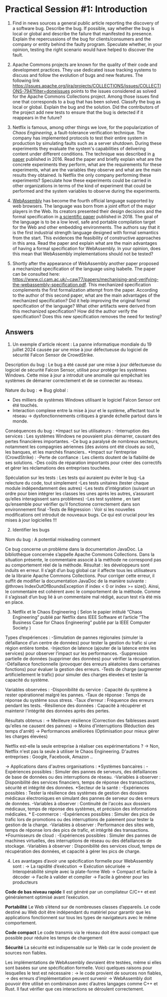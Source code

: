 # Practical Session #1: Introduction

1. Find in news sources a general public article reporting the discovery of a software bug. Describe the bug. If possible, say whether the bug is local or global and describe the failure that manifested its presence. Explain the repercussions of the bug for clients/consumers and the company or entity behind the faulty program. Speculate whether, in your opinion, testing the right scenario would have helped to discover the fault.

2. Apache Commons projects are known for the quality of their code and development practices. They use dedicated issue tracking systems to discuss and follow the evolution of bugs and new features. The following link https://issues.apache.org/jira/projects/COLLECTIONS/issues/COLLECTIONS-794?filter=doneissues points to the issues considered as solved for the Apache Commons Collections project. Among those issues find one that corresponds to a bug that has been solved. Classify the bug as local or global. Explain the bug and the solution. Did the contributors of the project add new tests to ensure that the bug is detected if it reappears in the future?

3. Netflix is famous, among other things we love, for the popularization of *Chaos Engineering*, a fault-tolerance verification technique. The company has implemented protocols to test their entire system in production by simulating faults such as a server shutdown. During these experiments they evaluate the system's capabilities of delivering content under different conditions. The technique was described in [a paper](https://arxiv.org/ftp/arxiv/papers/1702/1702.05843.pdf) published in 2016. Read the paper and briefly explain what are the concrete experiments they perform, what are the requirements for these experiments, what are the variables they observe and what are the main results they obtained. Is Netflix the only company performing these experiments? Speculate how these experiments could be carried in other organizations in terms of the kind of experiment that could be performed and the system variables to observe during the experiments.

4. [WebAssembly](https://webassembly.org/) has become the fourth official language supported by web browsers. The language was born from a joint effort of the major players in the Web. Its creators presented their design decisions and the formal specification in [a scientific paper](https://people.mpi-sws.org/~rossberg/papers/Haas,%20Rossberg,%20Schuff,%20Titzer,%20Gohman,%20Wagner,%20Zakai,%20Bastien,%20Holman%20-%20Bringing%20the%20Web%20up%20to%20Speed%20with%20WebAssembly.pdf) published in 2018. The goal of the language is to be a low level, safe and portable compilation target for the Web and other embedding environments. The authors say that it is the first industrial strength language designed with formal semantics from the start. This evidences the feasibility of constructive approaches in this area. Read the paper and explain what are the main advantages of having a formal specification for WebAssembly. In your opinion, does this mean that WebAssembly implementations should not be tested? 

5.  Shortly after the appearance of WebAssembly another paper proposed a mechanized specification of the language using Isabelle. The paper can be consulted here: https://www.cl.cam.ac.uk/~caw77/papers/mechanising-and-verifying-the-webassembly-specification.pdf. This mechanized specification complements the first formalization attempt from the paper. According to the author of this second paper, what are the main advantages of the mechanized specification? Did it help improving the original formal specification of the language? What other artifacts were derived from this mechanized specification? How did the author verify the specification? Does this new specification removes the need for testing?

## Answers

1. Un exemple d'article récent : 
La panne informatique mondiale du 19 juillet 2024  causée par une mise à jour défectueuse du logiciel de sécurité Falcon Sensor de CrowdStrike. 


Description du bug :
Le bug a été causé par une mise à jour défectueuse du logiciel de sécurité Falcon Sensor, utilisé pour protéger les systèmes Windows. Cette mise à jour a introduit une anomalie qui empêchait les systèmes de démarrer correctement et de se connecter au réseau. 


Nature du bug : 
⇒ Bug global : 
- Des milliers de systèmes Windows utilisant le logiciel Falcon Sensor ont été touchés.
- Interaction complexe entre la mise à jour et le système, affectant tout le réseau
→ dysfonctionnements critiques à grande échelle partout dans le monde.


Conséquences du bug : 
    *Impact sur les utilisateurs :
        -Interruption des services : Les systèmes Windows ne pouvaient plus démarrer, causant des pertes financières importantes. 
        -Ce bug a paralysé de nombreux secteurs, notamment les compagnies aériennes (des avions ont été cloués au sol), les banques, et les marchés financiers..
    *Impact sur l’entreprise (CrowdStrike) :
        -Perte de confiance : Les clients doutent de la fiabilité de ses solutions.
        -Des coûts de réparation importants pour créer des correctifs et gérer les réclamations des entreprises touchées.


Spéculation sur les tests : Les tests qui auraient pu éviter le bug
    -La relecture du code, tout simplement
    -Les tests unitaires (tester chaque module indépendamment des autres)
    -Les tests d’intégration (suivant un ordre pour bien intégrer les classes les unes après les autres, s’assurant qu’elles interagissent sans problèmes)
    -Les test système , en tant qu’ensemble pour vérifier qu’il fonctionne correctement dans son environnement final
    -Tests de Régression : Voir si les nouvelles modifications ont introduit de nouveaux bugs. Ce qui est crucial pour les mises à jour logicielles !!!



2. Identifier les bugs

Nom du bug : A potential misleading comment

Ce bug concerne un problème dans la documentation JavaDoc. La bibliothèque concernée s’appelle Apache Commons Collections. Dans la situation présente, le commentaire associé à la méthode ne correspond pas au comportement réel de la méthode. Résultat : les développeurs sont induits en erreur. Il s’agit d’un bug global car il affecte tous les utilisateurs de la librairie Apache Commons Collections. Pour corriger cette erreur, il suffit de modifier la documentation JavaDoc de la manière suivante : 
@throws IndexOutOfBoundsException if index < 0 or index >= size().
Ainsi, le commentaire est cohérent avec le comportement de la méthode. Comme il s’agissait d’un bug lié à un commentaire mal rédigé, aucun test n’a été mis en place.


3. Netflix et le Chaos Engineering
( Selon le papier intitulé “Chaos Engineering” publié par Netflix dans IEEE Software et l’article “The Business Case for Chaos Engineering” publié par la IEEE Computer Society )


Types d’expériences : 
    -Simulation de pannes régionales (simuler la défaillance d’un centre de données) pour tester la gestion du trafic si une région entière tombe.
    -Injection de latence (ajouter de la latence entre les services) pour observer l’impact sur les performances.
    -Suppression partielle de données (supprimer des données) pour vérifier la récupération. 
    -Défaillance fonctionnelle (provoquer des erreurs aléatoires dans certaines fonctions) pour évaluer la gestion des erreurs.
    -Tests de charge (augmenter artificiellement le trafic) pour simuler des charges élevées et tester la capacité du système.


Variables observées : 
    -Disponibilité du service : Capacité du système à rester opérationnel malgré les pannes.
    -Taux de réponse : Temps de réponse du système sous stress.
    -Taux d’erreur : Fréquence des erreurs pendant les tests.
    -Résilience des données : Capacité à récupérer et maintenir l'intégrité des données après des pertes.


Résultats obtenus : 
→ Meilleure résilience (Correction des faiblesses avant qu'elles ne causent des pannes)
→ Moins d’interruptions (Réduction des temps d'arrêt)
→ Performances améliorées (Optimisation pour mieux gérer les charges élevées)


Netflix est-elle la seule entreprise à réaliser ces expérimentations ?
→ Non, Netflix n'est pas la seule à utiliser le Chaos Engineering. D'autres entreprises : Google, Facebook, Amazon ..

→ Applications dans d'autres organisations :
    *Systèmes bancaires :
        -Expériences possibles : Simuler des pannes de serveurs, des défaillances de base de données ou des interruptions de réseau.
        -Variables à observer : Disponibilité des services financiers, temps de réponse des transactions, sécurité et intégrité des données.
    *Secteur de la santé :
        -Expériences possibles : Tester la résilience des systèmes de gestion des dossiers médicaux électroniques en simulant des pannes de serveur ou des erreurs de données.
        -Variables à observer : Continuité de l'accès aux dossiers médicaux, temps de réponse des systèmes, et précision des informations médicales.
    * E-commerce :
        -Expériences possibles : Simuler des pics de trafic lors de promotions ou des interruptions de paiement pour tester la gestion de la charge.
        -Variables à observer : Performance des sites web, temps de réponse lors des pics de trafic, et intégrité des transactions.
    *Fournisseurs de cloud :
        -Expériences possibles : Simuler des pannes de machines virtuelles, des interruptions de réseau ou des défaillances de stockage.
        -Variables à observer : Disponibilité des services cloud, temps de récupération des données, et capacité à gérer les pics de charge.


4. Les avantages d’avoir une spécification formelle pour WebAssembly sont : 
    → La rapidité d’exécution
    → Exécution sécurisée
    → Interopérabilité simple avec la plate-forme Web
    → Compact et facile à décoder
    → Facile à valider et compiler
    → Facile à générer pour les producteurs

**Code de bas niveau rapide**
Il est généré par un compilateur C/C++ et est généralement optimisé avant l’exécution.

**Portabilité**
Le Web s’étend sur de nombreuses classes d’appareils. Le code destiné au Web doit être indépendant du matériel pour garantir que les applications fonctionnent sur tous les types de navigateurs avec le même comportement.

**Code compact**
Le code transmis via le réseau doit être aussi compact que possible pour réduire les temps de chargement

**Sécurité**
La sécurité est indispensable sur le Web car le code provient de sources non fiables.

Les implémentations de WebAssembly devraient être testées, même si elles sont basées sur une spécification formelle. Voici quelques raisons pour lesquelles le test est nécessaire :
    → le code provient de sources non fiables,
    → des erreurs d’implémentation peuvent survenir
    → WebAssembly doit pouvoir être utilisé en combinaison avec d’autres langages comme C++ et Rust. Il faut vérifier que ces interactions se déroulent correctement.
